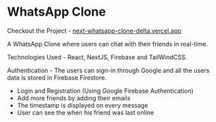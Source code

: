 # WhatsApp Clone

Checkout the Project - [next-whatsapp-clone-delta.vercel.app](next-whatsapp-clone-delta.vercel.app)

A WhatsApp Clone where users can chat with their friends in real-time. 

Technologies Used - React, NextJS, Firebase and TailWindCSS.

Authentication - The users can sign-in through Google and all the users data is stored in Firebase Firestore. 

- Login and Registration (Using Google Firebase Authentication)
- Add more friends by adding their emails
- The timestamp is displayed on every message 
- User can see the when his friend was last online

